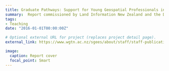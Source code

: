 ```yaml
---
title: Graduate Pathways: Support for Young Geospatial Professionals in New Zealand
summary:  Report commissioned by Land Information New Zealand and the Department of Conservation. New Zealand needs to attract and retain Young Geospatial Professionals (YGPs), and develop their skills and expertise. By detailing the current support landscape for young geospatial professionals, this report aims to identify current pathways for new geospatial industry entrants and development opportunities offered to young professionals to gain skills and experience. 
tags:
- Teaching
date: "2016-01-01T00:00:00Z"

# Optional external URL for project (replaces project detail page).
external_link: https://www.wgtn.ac.nz/sgees/about/staff/staff-publications/deRoisteGraduatePathwaysYGPsReport.pdf

image:
  caption: Report cover
  focal_point: Smart
---
```

